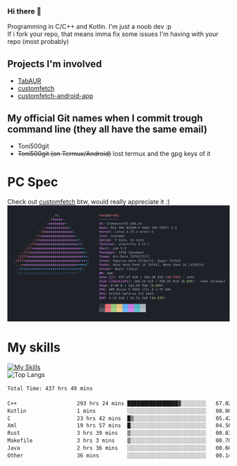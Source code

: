 ### Hi there 👋

Programming in C/C++ and Kotlin. I'm just a noob dev :p\
If i fork your repo, that means imma fix some issues I'm having with your repo (most probably)

## Projects I'm involved
 - [TabAUR](https://github.com/BurntRanch/TabAUR)
 - [customfetch](https://github.com/Toni500github/customfetch)
 - [customfetch-android-app](https://github.com/Toni500github/customfetch-android-app)

## My official Git names when I commit trough command line (they all have the same email)
* Toni500git
* ~~Toni500git (on Termux/Android)~~ lost termux and the gpg keys of it

# PC Spec
Check out [customfetch](https://github.com/Toni500github/customfetch) btw, would really appreciate it :)
![screenshot.png](https://github.com/Toni500github/customfetch/raw/main/screenshot.png)

# My skills
[![My Skills](https://skillicons.dev/icons?i=cpp,bash,kotlin,androidstudio,arch,linux&theme=light)](https://skillicons.dev)\
![Top Langs](https://github-readme-stats.vercel.app/api/top-langs/?username=Toni500github&layout=compact)

<!--START_SECTION:waka-->

```txt
Total Time: 437 hrs 49 mins

C++                   293 hrs 24 mins ████████████████▓░░░░░░░░   67.02 %
Kotlin                1 mins          ░░░░░░░░░░░░░░░░░░░░░░░░░   00.00 %
C                     23 hrs 42 mins  █▒░░░░░░░░░░░░░░░░░░░░░░░   05.42 %
Xml                   19 hrs 57 mins  █░░░░░░░░░░░░░░░░░░░░░░░░   04.56 %
Rust                  3 hrs 39 mins   ▒░░░░░░░░░░░░░░░░░░░░░░░░   00.83 %
Makefile              3 hrs 3 mins    ▒░░░░░░░░░░░░░░░░░░░░░░░░   00.70 %
Java                  2 hrs 36 mins   ░░░░░░░░░░░░░░░░░░░░░░░░░   00.60 %
Other                 36 mins         ░░░░░░░░░░░░░░░░░░░░░░░░░   00.14 %
```

<!--END_SECTION:waka-->
